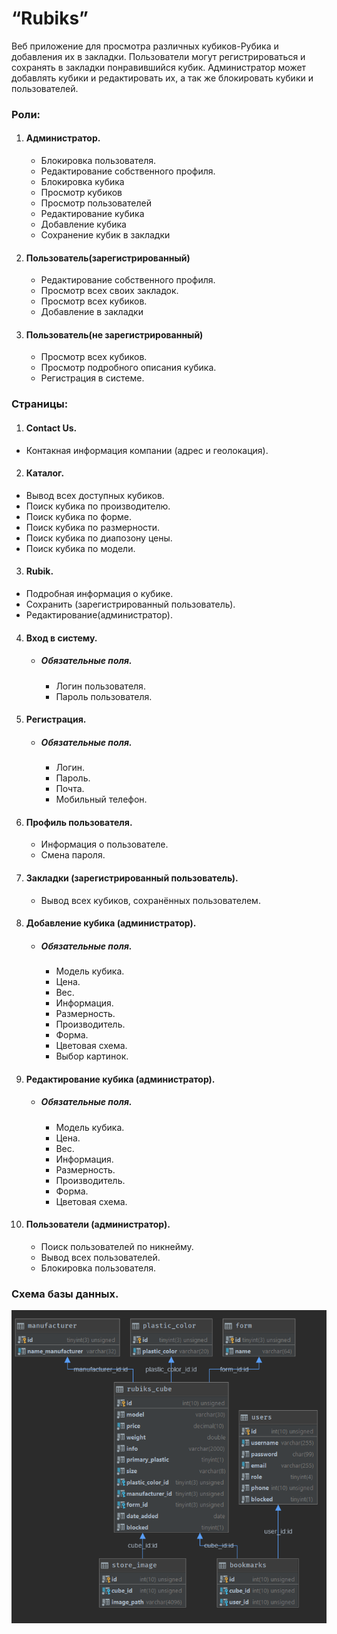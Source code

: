 # “Rubiks”
Веб приложение для просмотра различных кубиков-Рубика и добавления их в закладки. Пользователи
могут регистрироваться и сохранять в закладки понравившийся кубик. Администратор может добавлять
кубики и редактировать их, а так же блокировать кубики и пользователей.
### Роли:
1. #### Администратор.
   - Блокировка пользователя.
   - Редактирование собственного профиля.
   - Блокировка кубика
   - Просмотр кубиков
   - Просмотр пользователей
   - Редактирование кубика
   - Добавление кубика
   - Сохранение кубик в закладки
1. #### Пользователь(зарегистрированный)
   - Редактирование собственного профиля.
   - Просмотр всех своих закладок.
   - Просмотр всех кубиков.
   - Добавление в закладки
1. #### Пользователь(не зарегистрированный) 
   - Просмотр всех кубиков.
   - Просмотр подробного описания кубика.
   - Регистрация в системе.
### Страницы:
1. #### Contact Us.
  - Контакная информация компании (адрес и геолокация).
2. #### Каталог.
  - Вывод всех доступных кубиков.
  - Поиск кубика по производителю.
  - Поиск кубика по форме.
  - Поиск кубика по размерности.
  - Поиск кубика по диапозону цены.
  - Поиск кубика по модели.
3. #### Rubik.
  - Подробная информация о кубике.
  - Сохранить (зарегистрированный пользователь).
  - Редактирование(администратор).
4. #### Вход в систему.
    - ##### Обязательные поля.
      - Логин пользователя.
      - Пароль пользователя.
5. #### Регистрация.
   - ##### Обязательные поля.
      - Логин.
      - Пароль.
      - Почта.
      - Мобильный телефон.
6. #### Профиль пользователя.
    - Информация о пользователе.
    - Смена пароля.
7. #### Закладки (зарегистрированный пользователь).
    - Вывод всех кубиков, сохранённых пользователем.
8. #### Добавление кубика (администратор).
    - ##### Обязательные поля.
      - Модель кубика.
      - Цена.
      - Вес.
      - Информация.
      - Размерность.
      - Производитель.
      - Форма.
      - Цветовая схема.
      - Выбор картинок.
9. #### Редактирование кубика (администратор).
    - ##### Обязательные поля.
      - Модель кубика.
      - Цена.
      - Вес.
      - Информация.
      - Размерность.
      - Производитель.
      - Форма.
      - Цветовая схема.
10. #### Пользователи (администратор).
    - Поиск пользователей по никнейму.
    - Вывод всех пользователей.
    - Блокировка пользователя.

### Схема базы данных.
   ![Database scheme](https://github.com/egoist301/-JavaST_2019_july/blob/master/rubik/web/img/database.PNG)
